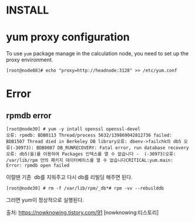 # INSTALL

# yum proxy configuration
To use `yum` package manage in the calculation node, you need to set up the proxy environment. 

`[root@node08]# echo "proxy=http://headnode:3128" >> /etc/yum.conf`

# Error

## rpmdb error

```
[root@node30] # yum -y intall openssl openssl-devel
오류: rpmdb: BDB0113 Thread/process 5632/139869042812736 failed: BDB1507 Thread died in Berkeley DB library오류: dbenv->failchk의 db5 오류(-30973): BDB0087 DB_RUNRECOVERY: Fatal error, run database recovery오류: db5(을)를 이용하여 Packages 인덱스를 열 수 없습니다 -  (-30973)오류: /var/lib/rpm 안의 패키지 데이터베이스를 열 수 없습니다CRITICAL:yum.main:
Error: rpmdb open failed
```

이럴땐 기존  db를 지워주고 다시 db를 리빌딩 해주면 된다.

`[root@node30] # rm -f /var/lib/rpm/_db*# rpm -vv --rebuilddb`

그러면 yum이 정상적으로 실행된다.

출처: https://nowknowing.tistory.com/91 [nowknowing:티스토리]
